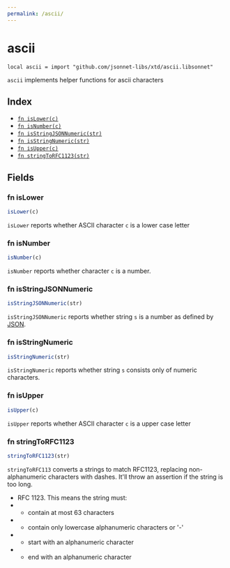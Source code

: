 ```yaml
---
permalink: /ascii/
---
```


# ascii

```jsonnet
local ascii = import "github.com/jsonnet-libs/xtd/ascii.libsonnet"
```

`ascii` implements helper functions for ascii characters

## Index

* [`fn isLower(c)`](#fn-islower)
* [`fn isNumber(c)`](#fn-isnumber)
* [`fn isStringJSONNumeric(str)`](#fn-isstringjsonnumeric)
* [`fn isStringNumeric(str)`](#fn-isstringnumeric)
* [`fn isUpper(c)`](#fn-isupper)
* [`fn stringToRFC1123(str)`](#fn-stringtorfc1123)

## Fields

### fn isLower

```ts
isLower(c)
```

`isLower` reports whether ASCII character `c` is a lower case letter

### fn isNumber

```ts
isNumber(c)
```

`isNumber` reports whether character `c` is a number.

### fn isStringJSONNumeric

```ts
isStringJSONNumeric(str)
```

`isStringJSONNumeric` reports whether string `s` is a number as defined by [JSON](https://www.json.org/json-en.html).

### fn isStringNumeric

```ts
isStringNumeric(str)
```

`isStringNumeric` reports whether string `s` consists only of numeric characters.

### fn isUpper

```ts
isUpper(c)
```

`isUpper` reports whether ASCII character `c` is a upper case letter

### fn stringToRFC1123

```ts
stringToRFC1123(str)
```

`stringToRFC113` converts a strings to match RFC1123, replacing non-alphanumeric characters with dashes. It'll throw an assertion if the string is too long.

* RFC 1123. This means the string must:
* - contain at most 63 characters
* - contain only lowercase alphanumeric characters or '-'
* - start with an alphanumeric character
* - end with an alphanumeric character
